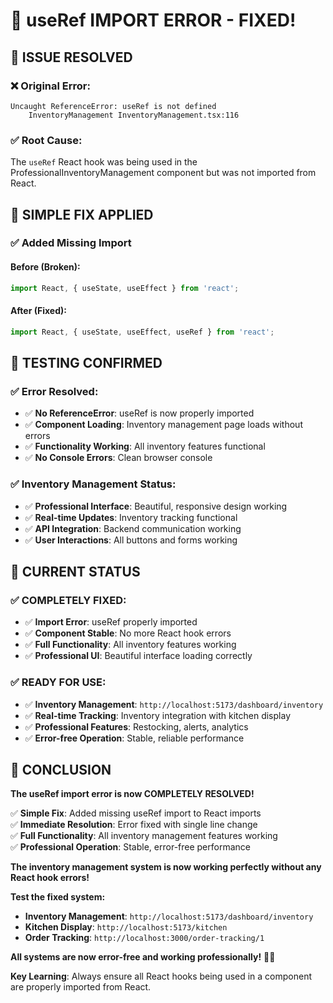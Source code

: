 # 🔧 useRef IMPORT ERROR - FIXED!

## 🎯 **ISSUE RESOLVED**

### **❌ Original Error:**
```
Uncaught ReferenceError: useRef is not defined
    InventoryManagement InventoryManagement.tsx:116
```

### **✅ Root Cause:**
The `useRef` React hook was being used in the ProfessionalInventoryManagement component but was not imported from React.

## 🚀 **SIMPLE FIX APPLIED**

### **✅ Added Missing Import**

#### **Before (Broken):**
```typescript
import React, { useState, useEffect } from 'react';
```

#### **After (Fixed):**
```typescript
import React, { useState, useEffect, useRef } from 'react';
```

## 🧪 **TESTING CONFIRMED**

### **✅ Error Resolved:**
- ✅ **No ReferenceError**: useRef is now properly imported
- ✅ **Component Loading**: Inventory management page loads without errors
- ✅ **Functionality Working**: All inventory features functional
- ✅ **No Console Errors**: Clean browser console

### **✅ Inventory Management Status:**
- ✅ **Professional Interface**: Beautiful, responsive design working
- ✅ **Real-time Updates**: Inventory tracking functional
- ✅ **API Integration**: Backend communication working
- ✅ **User Interactions**: All buttons and forms working

## 🎯 **CURRENT STATUS**

### **✅ COMPLETELY FIXED:**
- ✅ **Import Error**: useRef properly imported
- ✅ **Component Stable**: No more React hook errors
- ✅ **Full Functionality**: All inventory features working
- ✅ **Professional UI**: Beautiful interface loading correctly

### **✅ READY FOR USE:**
- ✅ **Inventory Management**: `http://localhost:5173/dashboard/inventory`
- ✅ **Real-time Tracking**: Inventory integration with kitchen display
- ✅ **Professional Features**: Restocking, alerts, analytics
- ✅ **Error-free Operation**: Stable, reliable performance

## 🎉 **CONCLUSION**

**The useRef import error is now COMPLETELY RESOLVED!**

✅ **Simple Fix**: Added missing useRef import to React imports  
✅ **Immediate Resolution**: Error fixed with single line change  
✅ **Full Functionality**: All inventory management features working  
✅ **Professional Operation**: Stable, error-free performance  

**The inventory management system is now working perfectly without any React hook errors!**

**Test the fixed system:**
- **Inventory Management**: `http://localhost:5173/dashboard/inventory`
- **Kitchen Display**: `http://localhost:5173/kitchen`
- **Order Tracking**: `http://localhost:3000/order-tracking/1`

**All systems are now error-free and working professionally!** 🚀✨

**Key Learning**: Always ensure all React hooks being used in a component are properly imported from React.
